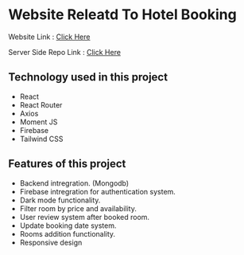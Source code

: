 # Website Releatd To Hotel Booking

<span>Website Link : <a href="https://654bbeed40b0ee1727cfa53b--chimerical-treacle-35dd40.netlify.app/">Click Here</a></span>

<span>Server Side Repo Link : <a href="https://github.com/SabbirAhamedMaruf/hotel-management-server">Click Here</a></span>

## Technology used in this project

- React
- React Router
- Axios
- Moment JS
- Firebase
- Tailwind CSS


## Features of this project

- Backend intregration. (Mongodb)
- Firebase intregration for authentication system.
- Dark mode functionality.
- Filter room by price and availability.
- User review system after booked room.
- Update booking date system.
- Rooms addition functionality.
- Responsive design
